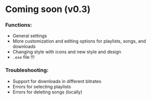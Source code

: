 # Coming soon (v0.3)
### Functions:
- General settings
- More customization and editing options for playlists, songs, and downloads
- Changing style with icons and new style and design
- `.exe` file !!!

### Troubleshooting:
- Support for downloads in different bitrates
- Errors for selecting playlists
- Errors for deleting songs (locally)